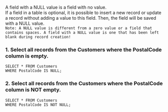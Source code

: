 A field with a NULL value is a field with no value.  
If a field in a table is optional, it is possible to insert a new record or update a record without adding a value to this field. Then, the field will be saved with a NULL value.  
``` Note: A NULL value is different from a zero value or a field that contains spaces. A field with a NULL value is one that has been left blank during record creation! ```
### 1. Select all records from the Customers where the PostalCode column is empty.  
```
SELECT * FROM Customers
WHERE PostalCode IS NULL;
```
### 2. Select all records from the Customers where the PostalCode column is NOT empty.
```
SELECT * FROM Customers
WHERE PostalCode IS NOT NULL;
```
  
